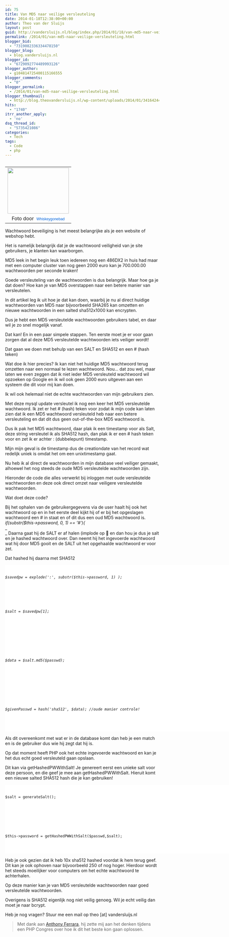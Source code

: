 ```yaml
---
id: 75
title: Van MD5 naar veilige versleuteling
date: 2014-01-18T12:38:00+00:00
author: Theo van der Sluijs
layout: post
guid: http://vandersluijs.nl/blog/index.php/2014/01/18/van-md5-naar-veilige-versleuteling/
permalink: /2014/01/van-md5-naar-veilige-versleuteling.html
blogger_bid:
  - "7319082336334478150"
blogger_blog:
  - blog.vandersluijs.nl
blogger_id:
  - "6729092774489993126"
blogger_author:
  - g104814725400115166555
blogger_comments:
  - "0"
blogger_permalink:
  - /2014/01/van-md5-naar-veilige-versleuteling.html
blogger_thumbnail:
  - http://blog.theovandersluijs.nl/wp-content/uploads/2014/01/34164244_d529aee319_m.jpg
hits:
  - "1740"
itrr_another_apply:
  - 'no'
dsq_thread_id:
  - "5735421086"
categories:
  - Tech
tags:
  - Code
  - php
---
```

<table cellpadding="0" cellspacing="0" style="float: left; margin-right: 1em; text-align: left;">
  <tr>
    <td style="text-align: center;">
      <a href=https://vandersluijs.resultants-e.nl/2014/01/34164244_d529aee319_m.jpg" style="clear: left; margin-bottom: 1em; margin-left: auto; margin-right: auto;"><img border="0" src=https://vandersluijs.resultants-e.nl/2014/01/34164244_d529aee319_m.jpg" height="150" width="200" /></a>
    </td>
  </tr>
  
  <tr>
    <td style="text-align: center;">
      Foto door&nbsp;&nbsp;<a href="http://www.flickr.com/photos/badwsky/" style="background-color: #fefefe; color: #0063dc; font-family: Arial, Helvetica, sans-serif; font-size: 12px; line-height: 18px; text-align: left; text-decoration: none;">Whiskeygonebad</a>
    </td>
  </tr>
</table>

Wachtwoord beveiliging is het meest belangrijke als je een website of webshop hebt.

Het is namelijk belangrijk dat je de wachtwoord veiligheid van je site gebruikers, je klanten kan waarborgen.

MD5 leek in het begin leuk toen iedereen nog een 486DX2 in huis had maar met een computer cluster van nog geen 2000 euro kan je 700.000.00 wachtwoorden per seconde kraken!

Goede versleuteling van de wachtwoorden is dus belangrijk. Maar hoe ga je dat doen? Hoe kan je van MD5 overstappen naar een betere manier van versleutelen.

In dit artikel leg ik uit hoe je dat kan doen, waarbij je nu al direct huidige wachtwoorden van MD5 naar bijvoorbeeld SHA265 kan omzetten en nieuwe wachtwoorden in een salted sha512x1000 kan encrypten.  
<!--more-->

Dus je hebt een MD5 versleutelde wachtwoorden gebruikers tabel, en daar wil je zo snel mogelijk vanaf.

Dat kan! En in een paar simpele stappen. Ten eerste moet je er voor gaan zorgen dat al deze MD5 versleutelde wachtwoorden iets veiliger wordt!

Dat gaan we doen met behulp van een SALT en SHA512 en een # (hash teken)

Wat doe ik hier precies? Ik kan niet het huidige MD5 wachtwoord terug omzetten naar een normaal te lezen wachtwoord. Nou&#8230; dat zou wel, maar laten we even zeggen dat ik niet ieder MD5 versleuteld wachtwoord wil opzoeken op Google en ik wil ook geen 2000 euro uitgeven aan een systeem die dit voor mij kan doen.

Ik wil ook helemaal niet de echte wachtwoorden van mijn gebruikers zien.

Met deze mysql update versleutel ik nog een keer het MD5 versleutelde wachtwoord. Ik zet er het # (hash) teken voor zodat ik mijn code kan laten zien dat ik een MD5 wachtwoord versleuteld heb naar een betere versleuteling en dat dit dus geen out-of-the-box MD5 wachtwoord is.

Dus ik pak het MD5 wachtwoord, daar plak ik een timestamp voor als Salt, deze string versleutel ik als SHA512 hash, dan plak ik er een # hash teken voor en zet ik er achter : (dubbelepunt) timestamp.

Mijn mijn geval is de timestamp dus de creationdate van het record wat redelijk uniek is omdat het om een unixtimestamp gaat.

Nu heb ik al direct de wachtwoorden in mijn database veel veiliger gemaakt, alhoewel het nog steeds de oude MD5 versleutelde wachtwoorden zijn.

Hieronder de code die alles verwerkt bij inloggen met oude versleutelde wachtwoorden en deze ook direct omzet naar veiligere versleutelde wachtwoorden.

Wat doet deze code?

Bij het ophalen van de gebruikergegevens via de user haalt hij ook het wachtwoord op en in het eerste deel kijkt hij of er bij het opgeslagen wachtwoord een # in staat en of dit dus een oud MD5 wachtwoord is.  
_if(substr($this->password, 0, 1) == &#8216;#&#8217;){_  
_  
_ Daarna gaat hij de SALT er af halen (implode op 🙂 en dan hou je dus je salt en je hashed wachtwoord over. Dan neemt hij het ingevoerde wachtwoord wat hij door MD5 gooit en de SALT uit het opgehaalde wachtwoord er voor zet.

Dat hashed hij daarna met SHA512

<pre style="background-color: white; font-size: 12px; line-height: 16px; padding: 0px; width: 744px;"><div>
  <br /><i>$saved<em>pw = explode(':', substr($this->password, 1) );</i></div><br />
  
  <div>
    <br /><i>$salt = $saved</em>pw[1];</i>
  </div>
  
  <br />
  
  <div>
    <br /><i>$data = $salt.md5($passwd);</i>
  </div>
  
  <br />
  
  <div>
    <br /><i>$givenPasswd = hash('sha512', $data); //oude manier controle!</i>
  </div>
  
  <br /></pre>
  
  
  <p>
    Als dit overeenkomt met wat er in de database komt dan heb je een match en is de gebruiker dus wie hij zegt dat hij is.
  </p>
  
  
  <p>
    Op dat moment heeft PHP ook het echte ingevoerde wachtwoord en kan je het dus echt goed versleuteld gaan opslaan.
  </p>
  
  
  <p>
    Dit kan via getHashedPWWithSalt! Je genereert eerst een unieke salt voor deze persoon, en die geef je mee aan getHashedPWWithSalt. Hieruit komt een nieuwe salted SHA512 hash die je kan gebruiken!
  </p>
  
  
  <pre style="background-color: white; font-size: 12px; line-height: 16px; padding: 0px; width: 744px;"><div>
  <br />$salt = generateSalt();
</div>

<br />

<div>
  <br />$this-&gt;password = getHashedPWWithSalt($passwd,$salt);
</div>

<br /></pre>
  
  
  <p>
    Heb je ook gezien dat ik heb 10x sha512 hashed voordat ik hem terug geef. Dit kan je ook ophoven naar bijvoorbeeld 250 of nog hoger. Hierdoor wordt het steeds moeilijker voor computers om het echte wachtwoord te achterhalen.
  </p>
  
  
  <p>
    Op deze manier kan je van MD5 versleutelde wachtwoorden naar goed versleutelde wachtwoorden.
  </p>
  
  
  <p>
    Overigens is SHA512 eigenlijk nog niet veilig genoeg. Wil je echt veilig dan moet je naar bcrypt.
  </p>
  
  
  <p>
    Heb je nog vragen? Stuur me een mail op theo [at] vandersluijs.nl
  </p>
  
  
  <blockquote>
    <p>
      Met dank aan <a href="http://blog.ircmaxell.com/" target="_blank">Anthony Ferrara</a>, hij zette mij aan het denken tijdens een PHP Congres over hoe ik dit het beste kon gaan oplossen.
    </p>
  </blockquote>